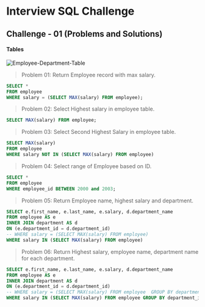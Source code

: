 # Interview SQL Challenge

## Challenge - 01 (Problems and Solutions)

#### Tables

![Employee-Department-Table](https://github.com/CodeMechanix/Interview-SQL-Challenge/blob/master/Images/Employee-Department-Table.PNG)

> Problem 01: Return Employee record with max salary.
```sql
SELECT * 
FROM employee
WHERE salary = (SELECT MAX(salary) FROM employee);
```
> Problem 02: Select Highest salary in employee table.
```sql
SELECT MAX(salary) FROM employee;
```
> Problem 03: Select Second Highest Salary in employee table.
```sql
SELECT MAX(salary) 
FROM employee
WHERE salary NOT IN (SELECT MAX(salary) FROM employee)
```
> Problem 04: Select range of Employee based on ID.
```sql
SELECT * 
FROM employee
WHERE employee_id BETWEEN 2000 and 2003;
```
> Problem 05: Return Employee name, highest salary and department.
```sql
SELECT e.first_name, e.last_name, e.salary, d.department_name
FROM employee AS e
INNER JOIN department AS d 
ON (e.department_id = d.department_id)
-- WHERE salary = (SELECT MAX(salary) FROM employee)
WHERE salary IN (SELECT MAX(salary) FROM employee)
```
> Problem 06: Return Highest salary, employee name, department name for each department.
```sql
SELECT e.first_name, e.last_name, e.salary, d.department_name
FROM employee AS e
INNER JOIN department AS d 
ON (e.department_id = d.department_id)
-- WHERE salary = (SELECT MAX(salary) FROM employee  GROUP BY department_id)
WHERE salary IN (SELECT MAX(salary) FROM employee GROUP BY department_id)
```
